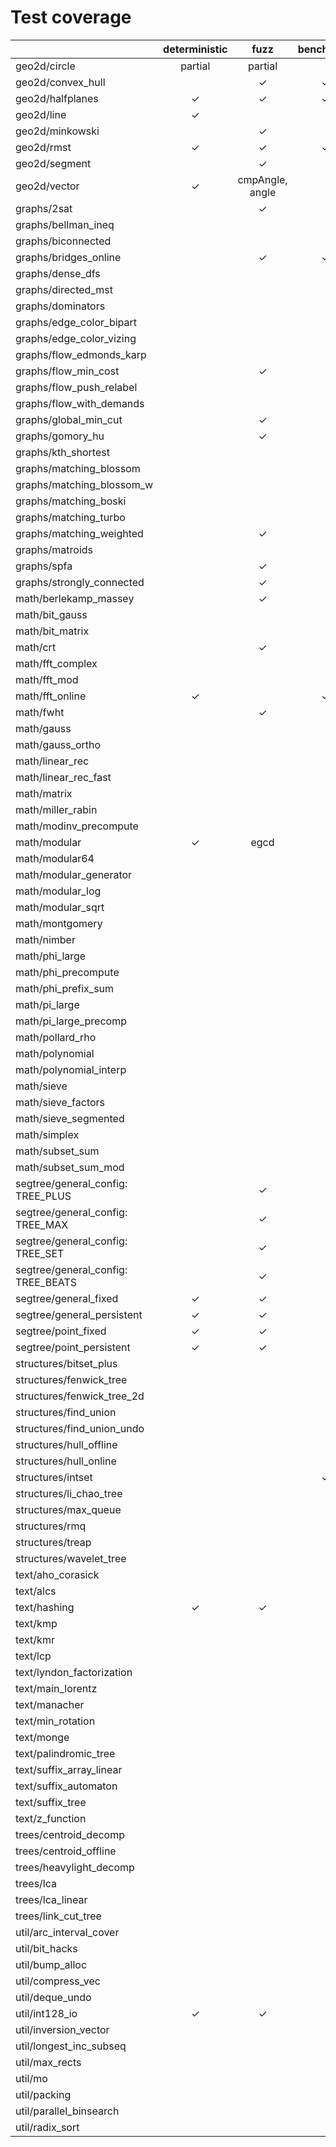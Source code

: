 # Test coverage

|                                    | deterministic | fuzz            | benchmark | yosupo               |
|------------------------------------|:-------------:|:---------------:|:---------:|:--------------------:|
| geo2d/circle                       | partial       | partial         |           |                      |
| geo2d/convex_hull                  |               | &check;         | &check;   |                      |
| geo2d/halfplanes                   | &check;       | &check;         | &check;   |                      |
| geo2d/line                         | &check;       |                 |           |                      |
| geo2d/minkowski                    |               | &check;         |           |                      |
| geo2d/rmst                         | &check;       | &check;         | &check;   | &check;              |
| geo2d/segment                      |               | &check;         |           |                      |
| geo2d/vector                       | &check;       | cmpAngle, angle |           |                      |
| graphs/2sat                        |               | &check;         |           | &check;              |
| graphs/bellman_ineq                |               |                 |           |                      |
| graphs/biconnected                 |               |                 |           | verts                |
| graphs/bridges_online              |               | &check;         | &check;   |                      |
| graphs/dense_dfs                   |               |                 |           |                      |
| graphs/directed_mst                |               |                 |           | &check;              |
| graphs/dominators                  |               |                 |           | &check;              |
| graphs/edge_color_bipart           |               |                 |           | example only...      |
| graphs/edge_color_vizing           |               |                 |           |                      |
| graphs/flow_edmonds_karp           |               |                 |           |                      |
| graphs/flow_min_cost               |               | &check;         |           |                      |
| graphs/flow_push_relabel           |               |                 |           |                      |
| graphs/flow_with_demands           |               |                 |           |                      |
| graphs/global_min_cut              |               | &check;         |           |                      |
| graphs/gomory_hu                   |               | &check;         |           |                      |
| graphs/kth_shortest                |               |                 |           | &check;              |
| graphs/matching_blossom            |               |                 |           | &check;              |
| graphs/matching_blossom_w          |               |                 |           | &check;              |
| graphs/matching_boski              |               |                 |           | offline              |
| graphs/matching_turbo              |               |                 |           |                      |
| graphs/matching_weighted           |               | &check;         |           | &check;              |
| graphs/matroids                    |               |                 |           |                      |
| graphs/spfa                        |               | &check;         |           |                      |
| graphs/strongly_connected          |               | &check;         |           | &check;              |
| math/berlekamp_massey              |               | &check;         |           | &check;              |
| math/bit_gauss                     |               |                 |           |                      |
| math/bit_matrix                    |               |                 |           |                      |
| math/crt                           |               | &check;         |           |                      |
| math/fft_complex                   |               |                 |           |                      |
| math/fft_mod                       |               |                 |           | &check;              |
| math/fft_online                    | &check;       |                 | &check;   |                      |
| math/fwht                          |               | &check;         |           | XOR, AND             |
| math/gauss                         |               |                 |           |                      |
| math/gauss_ortho                   |               |                 |           |                      |
| math/linear_rec                    |               |                 |           | &check;              |
| math/linear_rec_fast               |               |                 |           | &check;              |
| math/matrix                        |               |                 |           | \*, det, invert      |
| math/miller_rabin                  |               |                 |           | &check;              |
| math/modinv_precompute             |               |                 |           |                      |
| math/modular                       | &check;       | egcd            |           |                      |
| math/modular64                     |               |                 |           |                      |
| math/modular_generator             |               |                 |           |                      |
| math/modular_log                   |               |                 |           |                      |
| math/modular_sqrt                  |               |                 |           | &check;              |
| math/montgomery                    |               |                 |           |                      |
| math/nimber                        |               |                 |           | nimMul               |
| math/phi_large                     |               |                 |           |                      |
| math/phi_precompute                |               |                 |           |                      |
| math/phi_prefix_sum                |               |                 |           | &check;              |
| math/pi_large                      |               |                 |           | &check;              |
| math/pi_large_precomp              |               |                 |           | &check;              |
| math/pollard_rho                   |               |                 |           | &check;              |
| math/polynomial                    |               |                 |           | &check;              |
| math/polynomial_interp             |               |                 |           |                      |
| math/sieve                         |               |                 |           |                      |
| math/sieve_factors                 |               |                 |           |                      |
| math/sieve_segmented               |               |                 |           |                      |
| math/simplex                       |               |                 |           |                      |
| math/subset_sum                    |               |                 |           | &check;              |
| math/subset_sum_mod                |               |                 |           |                      |
| segtree/general_config: TREE_PLUS  |               | &check;         |           |                      |
| segtree/general_config: TREE_MAX   |               | &check;         |           |                      |
| segtree/general_config: TREE_SET   |               | &check;         |           |                      |
| segtree/general_config: TREE_BEATS |               | &check;         |           |                      |
| segtree/general_fixed              | &check;       | &check;         |           |                      |
| segtree/general_persistent         | &check;       | &check;         |           |                      |
| segtree/point_fixed                | &check;       | &check;         |           |                      |
| segtree/point_persistent           | &check;       | &check;         |           |                      |
| structures/bitset_plus             |               |                 |           |                      |
| structures/fenwick_tree            |               |                 |           | modify, query        |
| structures/fenwick_tree_2d         |               |                 |           |                      |
| structures/find_union              |               |                 |           | &check;              |
| structures/find_union_undo         |               |                 |           |                      |
| structures/hull_offline            |               |                 |           |                      |
| structures/hull_online             |               |                 |           | &check;              |
| structures/intset                  |               |                 | &check;   | &check;              |
| structures/li_chao_tree            |               |                 |           |                      |
| structures/max_queue               |               |                 |           |                      |
| structures/rmq                     |               |                 |           | &check;              |
| structures/treap                   |               |                 |           |                      |
| structures/wavelet_tree            |               |                 |           | kth                  |
| text/aho_corasick                  |               |                 |           |                      |
| text/alcs                          |               |                 |           | operator()           |
| text/hashing                       | &check;       | &check;         |           |                      |
| text/kmp                           |               |                 |           |                      |
| text/kmr                           |               |                 |           | sufArray             |
| text/lcp                           |               |                 |           |                      |
| text/lyndon_factorization          |               |                 |           | &check;              |
| text/main_lorentz                  |               |                 |           |                      |
| text/manacher                      |               |                 |           | &check;              |
| text/min_rotation                  |               |                 |           |                      |
| text/monge                         |               |                 |           | &check;              |
| text/palindromic_tree              |               |                 |           |                      |
| text/suffix_array_linear           |               |                 |           | &check;              |
| text/suffix_automaton              |               |                 |           | COUNT_OUTGOING_PATHS |
| text/suffix_tree                   |               |                 |           |                      |
| text/z_function                    |               |                 |           | &check;              |
| trees/centroid_decomp              |               |                 |           |                      |
| trees/centroid_offline             |               |                 |           |                      |
| trees/heavylight_decomp            |               |                 |           |                      |
| trees/lca                          |               |                 |           | LCA, kthVertex       |
| trees/lca_linear                   |               |                 |           | LCA, kthVertex       |
| trees/link_cut_tree                |               |                 |           |                      |
| util/arc_interval_cover            |               |                 |           |                      |
| util/bit_hacks                     |               |                 |           |                      |
| util/bump_alloc                    |               |                 |           |                      |
| util/compress_vec                  |               |                 |           |                      |
| util/deque_undo                    |               |                 |           |                      |
| util/int128_io                     | &check;       | &check;         |           |                      |
| util/inversion_vector              |               |                 |           |                      |
| util/longest_inc_subseq            |               |                 |           | &check;              |
| util/max_rects                     |               |                 |           |                      |
| util/mo                            |               |                 |           |                      |
| util/packing                       |               |                 |           |                      |
| util/parallel_binsearch            |               |                 |           |                      |
| util/radix_sort                    |               |                 |           |                      |

